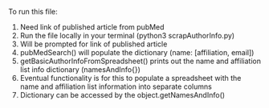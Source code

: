 To run this file:

   1. Need link of published article from pubMed
   2. Run the file locally in your terminal (python3 scrapAuthorInfo.py)
   3. Will be prompted for link of published article
   4. pubMedSearch() will populate the dictionary (name: [affiliation, email])
   5. getBasicAuthorInfoFromSpreadsheet() prints out the name and affiliation list info dictionary (namesAndInfo{})
   6. Eventual functionality is for this to populate a spreadsheet with the name and affiliation list information into separate columns
   7. Dictionary can be accessed by the object.getNamesAndInfo()
